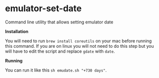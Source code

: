 # emulator-set-date
Command line utility that allows setting emulator date

**Installation**

You will need to run `brew install coreutils` on your mac before running this command. If you are on linux you will not need to do this step but you will have to edit the script and replace `gdate` with `date`.

**Running**

You can run it like this `sh emudate.sh "+730 days"`.
